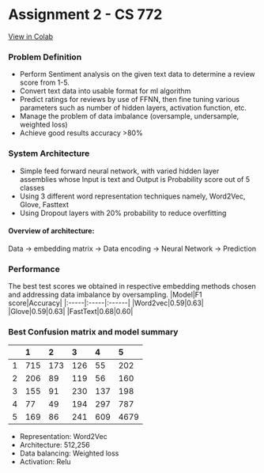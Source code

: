 # Assignment 2 - CS 772 
[ View in Colab ](https://colab.research.google.com/drive/1BPJAgBfmdPjaf9lJgypwO9Fpg_32wVaQ?usp=sharing)
### Problem Definition
* Perform Sentiment analysis on the given text data to determine a review score from 1-5.
* Convert text data into usable format for ml algorithm
* Predict ratings for reviews by use of FFNN, then fine tuning various parameters such as number of hidden layers, activation function, etc. 
* Manage the problem of data imbalance (oversample, undersample, weighted loss)
* Achieve good results accuracy >80%


### System Architecture

* Simple feed forward neural network, with varied hidden layer assemblies whose Input is text and Output is Probability score out of 5 classes
* Using 3 different word representation techniques namely, Word2Vec, Glove, Fasttext
* Using Dropout layers with 20% probability to reduce overfitting

#### Overview of architecture:

Data -> embedding matrix -> Data encoding -> Neural Network -> Prediction 

### Performance
The best test scores we obtained in respective embedding methods chosen and addressing data imbalance by oversampling. 
|Model|F1 score|Accuracy|
|:-----|:-----|:------|
|Word2vec|0.59|0.63|
|Glove|0.59|0.63|
|FastText|0.68|0.60|

### Best Confusion matrix and model summary
  
||1|2|3|4|5|
|---|:----|:-----|:-----|:-----|:-----|
|1|715|173|126|55|202|
|2|206|89|119|56|160|
|3|155|91|230|137|198|
|4|77|49|194|297|787|
|5|169|86|241|609|4679|

* Representation: Word2Vec
* Architecture: 512,256
* Data balancing: Weighted loss
* Activation: Relu















